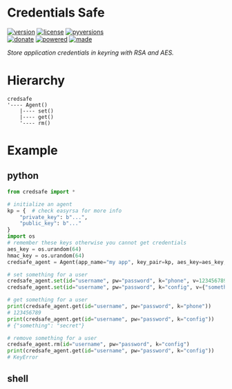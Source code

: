 # Credentials Safe

<badges>[![version](https://img.shields.io/pypi/v/credsafe.svg)](https://pypi.org/project/credsafe/)
[![license](https://img.shields.io/pypi/l/credsafe.svg)](https://pypi.org/project/credsafe/)
[![pyversions](https://img.shields.io/pypi/pyversions/credsafe.svg)](https://pypi.org/project/credsafe/)  
[![donate](https://img.shields.io/badge/Donate-Paypal-0070ba.svg)](https://paypal.me/foxe6)
[![powered](https://img.shields.io/badge/Powered%20by-UTF8-red.svg)](https://paypal.me/foxe6)
[![made](https://img.shields.io/badge/Made%20with-PyCharm-red.svg)](https://paypal.me/foxe6)
</badges>

<i>Store application credentials in keyring with RSA and AES.</i>

# Hierarchy

```
credsafe
'---- Agent()
    |---- set()
    |---- get()
    '---- rm()
```

# Example

## python
```python
from credsafe import *

# initialize an agent
kp = {  # check easyrsa for more info
    "private_key": b"...",
    "public_key": b"..."
}
import os
# remember these keys otherwise you cannot get credentials
aes_key = os.urandom(64)
hmac_key = os.urandom(64)
credsafe_agent = Agent(app_name="my app", key_pair=kp, aes_key=aes_key, hmac_key=hmac_key)

# set something for a user
credsafe_agent.set(id="username", pw="password", k="phone", v=123456789)
credsafe_agent.set(id="username", pw="password", k="config", v={"something": "secret"})

# get something for a user
print(credsafe_agent.get(id="username", pw="password", k="phone"))
# 123456789
print(credsafe_agent.get(id="username", pw="password", k="config"))
# {"something": "secret"}

# remove something for a user
credsafe_agent.rm(id="username", pw="password", k="config")
print(credsafe_agent.get(id="username", pw="password", k="config"))
# KeyError
```

## shell
```shell script

```